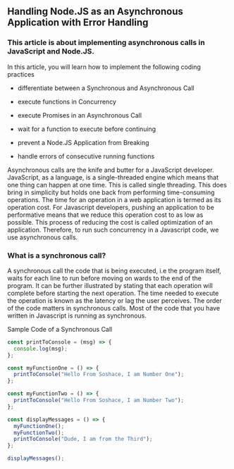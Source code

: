 ## Handling Node.JS as an Asynchronous Application with Error Handling

### This article is about implementing asynchronous calls in JavaScript and Node.JS.

In this article, you will learn how to implement the following coding practices

- differentiate between a Synchronous and Asynchronous Call

- execute functions in Concurrency

- execute Promises in an Asynchronous Call

- wait for a function to execute before continuing

- prevent a Node.JS Application from Breaking

- handle errors of consecutive running functions

Asynchronous calls are the knife and butter for a JavaScript developer. JavaScript, as a language, is a single-threaded engine which means that one thing can happen at one time. This is called single threading. This does bring in simplicity but holds one back from performing time-consuming operations. The time for an operation in a web application is termed as its operation cost. For Javascript developers, pushing an application to be performative means that we reduce this operation cost to as low as possible. This process of reducing the cost is called optimization of an application. Therefore, to run such concurrency in a Javascript code, we use asynchronous calls.

### What is a synchronous call?

A synchronous call the code that is being executed, i.e the program itself, waits for each line to run before moving on wards to the end of the program. It can be further illustrated by stating that each operation will complete before starting the next operation. The time needed to execute the operation is known as the latency or lag the user perceives. The order of the code matters in synchronous calls. Most of the code that you have written in Javascript is running as synchronous.

Sample Code of a Synchronous Call

```js
const printToConsole = (msg) => {
  console.log(msg);
};

const myFunctionOne = () => {
  printToConsole("Hello From Soshace, I am Number One");
};

const myFunctionTwo = () => {
  printToConsole("Hello From Soshace, I am Number Two");
};

const displayMessages = () => {
  myFunctionOne();
  myFunctionTwo();
  printToConsole("Dude, I am from the Third");
};

displayMessages();
```

